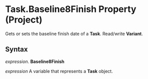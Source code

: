 
# Task.Baseline8Finish Property (Project)

Gets or sets the baseline finish date of a  **Task**. Read/write **Variant**.


## Syntax

 _expression_. **Baseline8Finish**

 _expression_ A variable that represents a **Task** object.

